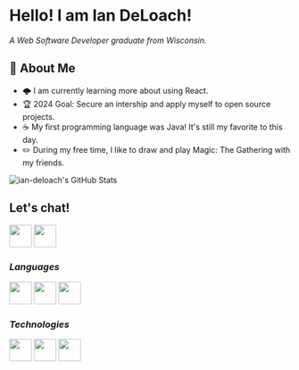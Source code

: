 # Hello! I am Ian DeLoach!

*A Web Software Developer graduate from Wisconsin.*
  
## 📝 About Me
- 🌩️ I am currently learning more about using React.
- 🏆 2024 Goal: Secure an intership and apply myself to open source projects.
- ☕ My first programming language was Java! It's still my favorite to this day.
- ✏️ During my free time, I like to draw and play Magic: The Gathering with my friends.

<img src="https://github-readme-stats.vercel.app/api/top-langs/?username=ian-deloach&theme=tokyonight&show_icons=true&hide_border=true&layout=compact" alt="ian-deloach's GitHub Stats" />

## Let's chat!
<a href="https://www.linkedin.com/in/ian-deloach/"><img src="https://cdn.jsdelivr.net/gh/devicons/devicon@latest/icons/linkedin/linkedin-original.svg" style="height: 40px"/></a> 
<a href="mailto:iandeloach398@gmail.com"><img src="https://cdn4.iconfinder.com/data/icons/social-media-logos-6/512/112-gmail_email_mail-512.png" style="height:40px" /></a>
  
### ***Languages***
  
<img src="https://cdn.jsdelivr.net/gh/devicons/devicon@latest/icons/java/java-original-wordmark.svg" style="height:40px" /> <img src="https://cdn.jsdelivr.net/gh/devicons/devicon@latest/icons/javascript/javascript-original.svg" style="height:40px" /> 
              <img src="https://cdn.jsdelivr.net/gh/devicons/devicon@latest/icons/php/php-original.svg" style="height:40px" />
  
### ***Technologies***
  
<img src="https://cdn.jsdelivr.net/gh/devicons/devicon@latest/icons/amazonwebservices/amazonwebservices-original-wordmark.svg" style="height:40px"/> <img src="https://cdn.jsdelivr.net/gh/devicons/devicon@latest/icons/react/react-original-wordmark.svg" style="height:40px" /> <img src="https://cdn.jsdelivr.net/gh/devicons/devicon@latest/icons/maven/maven-original.svg" style="height:40px" />
  
